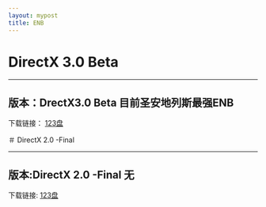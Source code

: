 ```yaml
---
layout: mypost
title: ENB
---
```

# DirectX 3.0 Beta
---
版本：DrectX3.0 Beta
目前圣安地列斯最强ENB
-------

下载链接：
[123盘](https://www.123pan.com/s/B2GqVv-P86wd.html)

＃ DirectX 2.0 -Final

---

版本:DirectX 2.0 -Final
无
-----

下载链接:
[123盘](https://www.123pan.com/s/B2GqVv-n86wd.html)


